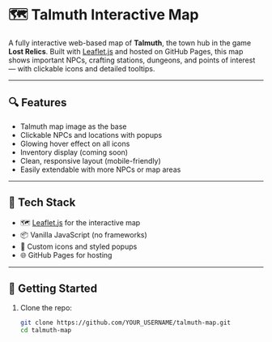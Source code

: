 # 🗺️ Talmuth Interactive Map

A fully interactive web-based map of **Talmuth**, the town hub in the game **Lost Relics**. Built with [Leaflet.js](https://leafletjs.com/) and hosted on GitHub Pages, this map shows important NPCs, crafting stations, dungeons, and points of interest — with clickable icons and detailed tooltips.

---

## 🔍 Features

- Talmuth map image as the base
- Clickable NPCs and locations with popups
- Glowing hover effect on all icons
- Inventory display (coming soon)
- Clean, responsive layout (mobile-friendly)
- Easily extendable with more NPCs or map areas

---

## 🧱 Tech Stack

- 🗺️ [Leaflet.js](https://leafletjs.com/) for the interactive map
- 📦 Vanilla JavaScript (no frameworks)
- 🎨 Custom icons and styled popups
- 🌐 GitHub Pages for hosting

---

## 🚀 Getting Started

1. Clone the repo:
   ```bash
   git clone https://github.com/YOUR_USERNAME/talmuth-map.git
   cd talmuth-map
